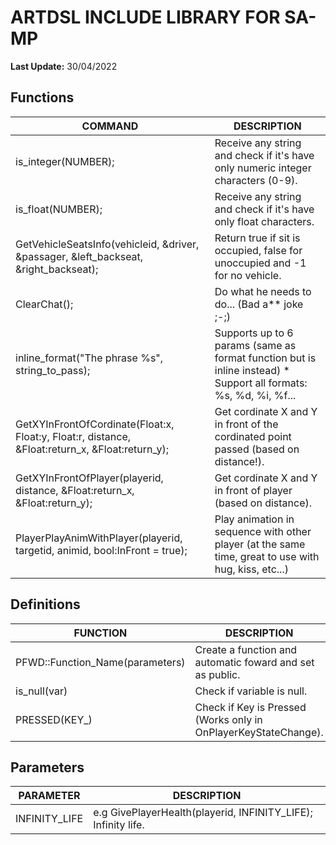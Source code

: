 # ARTDSL INCLUDE LIBRARY FOR SA-MP


**Last Update:** 30/04/2022


## Functions
| COMMAND                                                                                         | DESCRIPTION                                                                                                      |
| ----------------------------------------------------------------------------------------------- | ---------------------------------------------------------------------------------------------------------------- |
| is_integer(NUMBER);                                                                             | Receive any string and check if it's have only numeric integer characters (0-9).                                 |
| is_float(NUMBER);                                                                               | Receive any string and check if it's have only float characters.                                                 |
| GetVehicleSeatsInfo(vehicleid, &driver, &passager, &left_backseat, &right_backseat);            | Return true if sit is occupied, false for unoccupied and -1 for no vehicle.                                      |
| ClearChat();                                                                                    | Do what he needs to do... (Bad a** joke ;-;)                                                                     |
| inline_format("The phrase %s", string_to_pass);                                                 | Supports up to 6 params (same as format function but is inline instead) * Support all formats: %s, %d, %i, %f... |
| GetXYInFrontOfCordinate(Float:x, Float:y, Float:r, distance, &Float:return_x, &Float:return_y); | Get cordinate X and Y in front of the cordinated point passed (based on distance!).                              |
| GetXYInFrontOfPlayer(playerid, distance, &Float:return_x, &Float:return_y);                     | Get cordinate X and Y in front of player (based on distance).                                                    |
| PlayerPlayAnimWithPlayer(playerid, targetid, animid, bool:InFront = true);                      | Play animation in sequence with other player (at the same time, great to use with hug, kiss, etc...)             |


## Definitions
| FUNCTION                                                       | DESCRIPTION                                                        |
| -------------------------------------------------------------- | ------------------------------------------------------------------ |
| PFWD::Function_Name(parameters)                                | Create a function and automatic foward and set as public.          |
| is_null(var)                                                   | Check if variable is null.                                         |
| PRESSED(KEY_)                                                  | Check if Key is Pressed (Works only in OnPlayerKeyStateChange).    |


## Parameters
| PARAMETER                                                      | DESCRIPTION                                                        |
| -------------------------------------------------------------- | ------------------------------------------------------------------ |
| INFINITY_LIFE                                                  | e.g GivePlayerHealth(playerid, INFINITY_LIFE); Infinity life.      |

